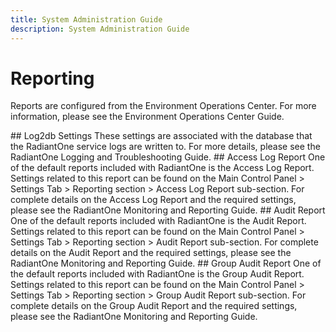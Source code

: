 ```yaml
---
title: System Administration Guide
description: System Administration Guide
---
```


# Reporting

Reports are configured from the Environment Operations Center. For more information, please see the Environment Operations Center Guide.

<!-->

## Log2db Settings

These settings are associated with the database that the RadiantOne service logs are written to. For more details, please see the RadiantOne Logging and Troubleshooting Guide.

## Access Log Report

One of the default reports included with RadiantOne is the Access Log Report. Settings related to this report can be found on the Main Control Panel > Settings Tab > Reporting section > Access Log Report sub-section.

For complete details on the Access Log Report and the required settings, please see the RadiantOne Monitoring and Reporting Guide.

## Audit Report

One of the default reports included with RadiantOne is the Audit Report. Settings related to this report can be found on the Main Control Panel > Settings Tab > Reporting section > Audit Report sub-section.

For complete details on the Audit Report and the required settings, please see the RadiantOne Monitoring and Reporting Guide.

## Group Audit Report

One of the default reports included with RadiantOne is the Group Audit Report. Settings related to this report can be found on the Main Control Panel > Settings Tab > Reporting section > Group Audit Report sub-section.

For complete details on the Group Audit Report and the required settings, please see the RadiantOne Monitoring and Reporting Guide.
